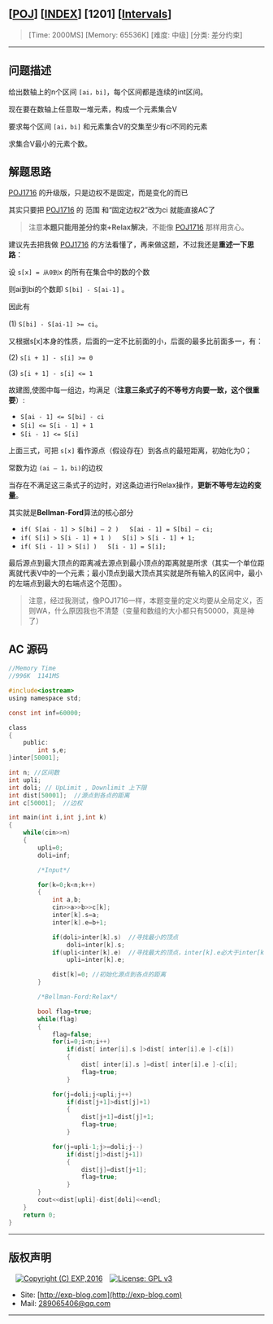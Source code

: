 ## [[POJ](http://poj.org/)] [[INDEX](https://github.com/lyy289065406/POJ-Solving-Reports)] [1201] [[Intervals](http://poj.org/problem?id=1201)]

> [Time: 2000MS] [Memory: 65536K] [难度: 中级] [分类: 差分约束]

------

## 问题描述

给出数轴上的n个区间 `[ai，bi]`，每个区间都是连续的int区间。

现在要在数轴上任意取一堆元素，构成一个元素集合V

要求每个区间 `[ai，bi]` 和元素集合V的交集至少有ci不同的元素

求集合V最小的元素个数。


## 解题思路

[POJ1716](/reports/POJ1716-Integer%20Intervals) 的升级版，只是边权不是固定，而是变化的而已

其实只要把 [POJ1716](/reports/POJ1716-Integer%20Intervals) 的 范围 和“固定边权2”改为ci 就能直接AC了

> 注意**本题只能用差分约束+Relax解决**，不能像 [POJ1716](/reports/POJ1716-Integer%20Intervals) 那样用贪心。


建议先去把我做 [POJ1716](/reports/POJ1716-Integer%20Intervals) 的方法看懂了，再来做这题，不过我还是**重述一下思路**：


设 `s[x] = 从0到x` 的所有在集合中的数的个数

则ai到bi的个数即 `S[bi] - S[ai-1]` 。

因此有

(1) `S[bi] - S[ai-1] >= ci`。

又根据s[x]本身的性质，后面的一定不比前面的小，后面的最多比前面多一，有：

(2)  `s[i + 1] - s[i] >= 0`

(3)  `s[i + 1] - s[i] <= 1`

故建图,使图中每一组边，均满足（**注意三条式子的不等号方向要一致，这个很重要**）:

- `S[ai - 1] <= S[bi] - ci` 
- `S[i] <= S[i - 1] + 1` 
- `S[i - 1] <= S[i]`

上面三式，可把 `s[x]` 看作源点（假设存在）到各点的最短距离，初始化为0；

常数为边 `(ai – 1，bi)`的边权

当存在不满足这三条式子的边时，对这条边进行Relax操作，**更新不等号左边的变量**。

其实就是**Bellman-Ford**算法的核心部分

- `if( S[ai - 1] > S[bi] – 2 )   S[ai - 1] = S[bi] – ci;`
- `if( S[i] > S[i - 1] + 1 )   S[i] > S[i - 1] + 1;`
- `if( S[i - 1] > S[i] )   S[i - 1] = S[i];`


最后源点到最大顶点的距离减去源点到最小顶点的距离就是所求（其实一个单位距离就代表V中的一个元素；最小顶点到最大顶点其实就是所有输入的区间中，最小的左端点到最大的右端点这个范围）。

> 注意，经过我测试，像POJ1716一样，本题变量的定义均要从全局定义，否则WA，什么原因我也不清楚（变量和数组的大小都只有50000，真是神了）



## AC 源码


```c
//Memory Time 
//996K  1141MS 

#include<iostream>
using namespace std;

const int inf=60000;

class
{
	public:
		int s,e;
}inter[50001];

int n; //区间数
int upli;
int doli; // UpLimit , Downlimit 上下限
int dist[50001];  //源点到各点的距离
int c[50001];  //边权

int main(int i,int j,int k)
{
	while(cin>>n)
	{
		upli=0;
		doli=inf;

		/*Input*/

		for(k=0;k<n;k++)
		{
			int a,b;
			cin>>a>>b>>c[k];
			inter[k].s=a;
			inter[k].e=b+1;

			if(doli>inter[k].s)  //寻找最小的顶点
				doli=inter[k].s;
			if(upli<inter[k].e)  //寻找最大的顶点，inter[k].e必大于inter[k].s，因此无需再与inter[k].s比较
				upli=inter[k].e;

			dist[k]=0; //初始化源点到各点的距离
		}

		/*Bellman-Ford:Relax*/

		bool flag=true;
		while(flag)
		{
			flag=false;
			for(i=0;i<n;i++)
				if(dist[ inter[i].s ]>dist[ inter[i].e ]-c[i])
				{
					dist[ inter[i].s ]=dist[ inter[i].e ]-c[i];
					flag=true;
				}

			for(j=doli;j<upli;j++)
				if(dist[j+1]>dist[j]+1)
				{
					dist[j+1]=dist[j]+1;
					flag=true;
				}

			for(j=upli-1;j>=doli;j--)
				if(dist[j]>dist[j+1])
				{
					dist[j]=dist[j+1];
					flag=true;
				}
		}
		cout<<dist[upli]-dist[doli]<<endl;
	}
	return 0;
}
```

------

## 版权声明

　[![Copyright (C) EXP,2016](https://img.shields.io/badge/Copyright%20(C)-EXP%202016-blue.svg)](http://exp-blog.com)　[![License: GPL v3](https://img.shields.io/badge/License-GPL%20v3-blue.svg)](https://www.gnu.org/licenses/gpl-3.0)
  

- Site: [http://exp-blog.com](http://exp-blog.com) 
- Mail: <a href="mailto:289065406@qq.com?subject=[EXP's Github]%20Your%20Question%20（请写下您的疑问）&amp;body=What%20can%20I%20help%20you?%20（需要我提供什么帮助吗？）">289065406@qq.com</a>


------
